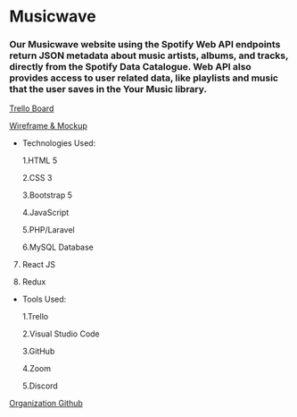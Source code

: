 # Musicwave

### Our Musicwave website using the Spotify Web API endpoints return JSON metadata about music artists, albums, and tracks, directly from the Spotify Data Catalogue. Web API also provides access to user related data, like playlists and music that the user saves in the Your Music library.


[Trello Board](https://trello.com/b/EJykAHz8/music-react-project)

[Wireframe & Mockup](https://www.figma.com/file/nf7SoSAJizkSWILPQOEE26/Untitled?node-id=0%3A1&t=DA6wTo4nGS6lzl2a-0)


- Technologies Used:

   1.HTML 5
   
  2.CSS 3 
  
  3.Bootstrap 5
  
  4.JavaScript
  
   
  5.PHP/Laravel
  
  6.MySQL Database

7. React JS

8. Redux
  
  
  
  
- Tools Used:

  1.Trello
  
  2.Visual Studio Code
  
  3.GitHub
  
  4.Zoom
  
  5.Discord
  
 


[Organization Github](https://github.com/Music-Redux)
